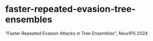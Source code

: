 # faster-repeated-evasion-tree-ensembles
"Faster Repeated Evasion Attacks in Tree Ensembles", NeurIPS 2024
